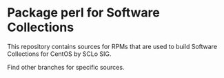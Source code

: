# Package perl for Software Collections

This repository contains sources for RPMs that are used
to build Software Collections for CentOS by SCLo SIG.

Find other branches for specific sources.
